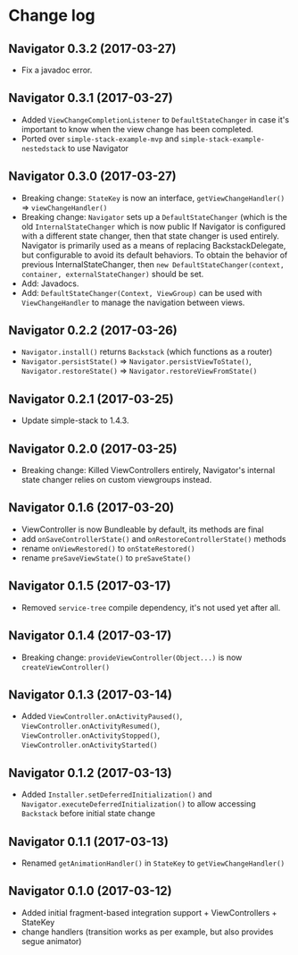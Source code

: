 # Change log

Navigator 0.3.2 (2017-03-27)
---------------------------------
- Fix a javadoc error.

Navigator 0.3.1 (2017-03-27)
---------------------------------
- Added `ViewChangeCompletionListener` to `DefaultStateChanger` in case it's important to know when the view change has been completed.
- Ported over `simple-stack-example-mvp` and `simple-stack-example-nestedstack` to use Navigator

Navigator 0.3.0 (2017-03-27)
---------------------------------
- Breaking change: `StateKey` is now an interface, `getViewChangeHandler()` => `viewChangeHandler()`
- Breaking change: `Navigator` sets up a `DefaultStateChanger` (which is the old `InternalStateChanger` which is now public
If Navigator is configured with a different state changer, then that state changer is used entirely.
Navigator is primarily used as a means of replacing BackstackDelegate, but configurable to avoid its default behaviors.
To obtain the behavior of previous InternalStateChanger, then `new DefaultStateChanger(context, container, externalStateChanger)` should be set.
- Add: Javadocs.
- Add: `DefaultStateChanger(Context, ViewGroup)` can be used with `ViewChangeHandler` to manage the navigation between views.

Navigator 0.2.2 (2017-03-26)
---------------------------------
- `Navigator.install()` returns `Backstack` (which functions as a router)
- `Navigator.persistState()` => `Navigator.persistViewToState()`, `Navigator.restoreState()` => `Navigator.restoreViewFromState()`

Navigator 0.2.1 (2017-03-25)
---------------------------------
- Update simple-stack to 1.4.3.

Navigator 0.2.0 (2017-03-25)
---------------------------------
- Breaking change: Killed ViewControllers entirely, Navigator's internal state changer relies on custom viewgroups instead.

Navigator 0.1.6 (2017-03-20)
---------------------------------
- ViewController is now Bundleable by default, its methods are final
- add `onSaveControllerState()` and `onRestoreControllerState()` methods
- rename `onViewRestored()` to `onStateRestored()`
- rename `preSaveViewState()` to `preSaveState()`

Navigator 0.1.5 (2017-03-17)
---------------------------------
- Removed `service-tree` compile dependency, it's not used yet after all.

Navigator 0.1.4 (2017-03-17)
---------------------------------
- Breaking change: `provideViewController(Object...)` is now `createViewController()`

Navigator 0.1.3 (2017-03-14)
---------------------------------
- Added `ViewController.onActivityPaused()`, `ViewController.onActivityResumed()`, `ViewController.onActivityStopped()`, `ViewController.onActivityStarted()`

Navigator 0.1.2 (2017-03-13)
---------------------------------
- Added `Installer.setDeferredInitialization()` and `Navigator.executeDeferredInitialization()` to allow accessing `Backstack` before initial state change

Navigator 0.1.1 (2017-03-13)
---------------------------------
- Renamed `getAnimationHandler()` in `StateKey` to `getViewChangeHandler()`

Navigator 0.1.0 (2017-03-12)
---------------------------------
- Added initial fragment-based integration support + ViewControllers + StateKey
- change handlers (transition works as per example, but also provides segue animator)